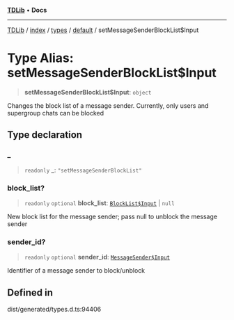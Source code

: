 [**TDLib**](../../../../../../README.md) • **Docs**

***

[TDLib](../../../../../../modules.md) / [index](../../../../../README.md) / [types](../../../README.md) / [default](../README.md) / setMessageSenderBlockList$Input

# Type Alias: setMessageSenderBlockList$Input

> **setMessageSenderBlockList$Input**: `object`

Changes the block list of a message sender. Currently, only users and supergroup chats can be blocked

## Type declaration

### \_

> `readonly` **\_**: `"setMessageSenderBlockList"`

### block\_list?

> `readonly` `optional` **block\_list**: [`BlockList$Input`](BlockList$Input.md) \| `null`

New block list for the message sender; pass null to unblock the message sender

### sender\_id?

> `readonly` `optional` **sender\_id**: [`MessageSender$Input`](MessageSender$Input.md)

Identifier of a message sender to block/unblock

## Defined in

dist/generated/types.d.ts:94406
